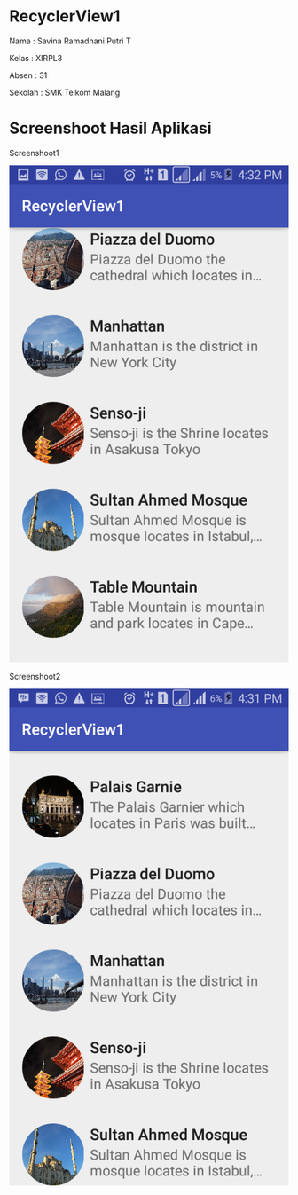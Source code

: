 # RecyclerView1

Nama : Savina Ramadhani Putri T

Kelas : XIRPL3

Absen : 31

Sekolah : SMK Telkom Malang


# Screenshoot Hasil Aplikasi

Screenshoot1

<img src="RecyclerView 1 - 1.png">

Screenshoot2

<img src="RecyclerView 1 - 2.png">
